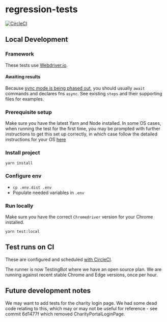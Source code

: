 # regression-tests

[![CircleCI](https://circleci.com/gh/thebiggive/regression-tests.svg?style=svg)](https://circleci.com/gh/thebiggive/regression-tests)

## Local Development

### Framework

These tests use [Webdriver.io](https://webdriver.io/).

#### Awaiting results

Because [sync mode is being phased out](https://webdriver.io/docs/async-migration/), you should usually `await` commands and declares fns `async`.
See existing `steps` and their supporting files for examples.

### Prerequisite setup
Make sure you have the latest Yarn and Node installed.
In some OS cases, when running the test for the first time, you may be prompted with further instructions to get
this set up correctly, in which case follow the detailed instructions for your OS [here](https://github.com/nodejs/node-gyp)

### Install project

```
yarn install
```

### Configure env

* `cp .env.dist .env`
* Populate needed variables in `.env`

### Run locally

Make sure you have the correct `Chromedriver` version for your Chrome installed.
```
yarn test:local
```

## Test runs on CI

These are configured and scheduled [with CircleCI](./circle.yml).

The runner is now TestingBot where we have an open source plan. We are running against recent stable Chrome and
Edge versions, once per hour.

## Future development notes

We may want to add tests for the charity login page. We had some dead code relating to this,
which may or may not be useful for reference - see commit 6d1477f which removed CharityPortalLoginPage.
